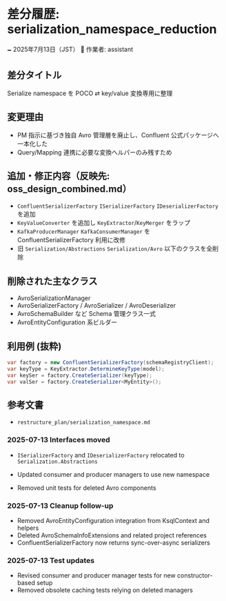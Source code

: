 # 差分履歴: serialization_namespace_reduction

🗕 2025年7月13日（JST）
🧐 作業者: assistant

## 差分タイトル
Serialize namespace を POCO ⇄ key/value 変換専用に整理

## 変更理由
- PM 指示に基づき独自 Avro 管理層を廃止し、Confluent 公式パッケージへ一本化した
- Query/Mapping 連携に必要な変換ヘルパーのみ残すため

## 追加・修正内容（反映先: oss_design_combined.md）
- `ConfluentSerializerFactory` `ISerializerFactory` `IDeserializerFactory` を追加
- `KeyValueConverter` を追加し `KeyExtractor`/`KeyMerger` をラップ
- `KafkaProducerManager` `KafkaConsumerManager` を ConfluentSerializerFactory 利用に改修
- 旧 `Serialization/Abstractions` `Serialization/Avro` 以下のクラスを全削除

## 削除された主なクラス
- AvroSerializationManager
- AvroSerializerFactory / AvroSerializer / AvroDeserializer
- AvroSchemaBuilder など Schema 管理クラス一式
- AvroEntityConfiguration 系ビルダー

## 利用例 (抜粋)
```csharp
var factory = new ConfluentSerializerFactory(schemaRegistryClient);
var keyType = KeyExtractor.DetermineKeyType(model);
var keySer = factory.CreateSerializer(keyType);
var valSer = factory.CreateSerializer<MyEntity>();
```

## 参考文書
- `restructure_plan/serialization_namespace.md`

### 2025-07-13 Interfaces moved
- `ISerializerFactory` and `IDeserializerFactory` relocated to `Serialization.Abstractions`
- Updated consumer and producer managers to use new namespace

- Removed unit tests for deleted Avro components
### 2025-07-13 Cleanup follow-up
- Removed AvroEntityConfiguration integration from KsqlContext and helpers
- Deleted AvroSchemaInfoExtensions and related project references
- ConfluentSerializerFactory now returns sync-over-async serializers

### 2025-07-13 Test updates
- Revised consumer and producer manager tests for new constructor-based setup
- Removed obsolete caching tests relying on deleted managers
